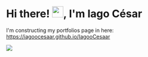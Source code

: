 # Hi there! <img src="https://raw.githubusercontent.com/kaueMarques/kaueMarques/master/hi.gif" width="30px">, I'm Iago César

I'm constructing my portfolios page in here: https://iagoocesaar.github.io/IagooCesaar

![](https://komarev.com/ghpvc/?username=iagoocesaar&color=blueviolet&style=flat&label=Profile+Views)

<!--
**iagoocesaar/iagoocesaar** is a ✨ _special_ ✨ repository because its `README.md` (this file) appears on your GitHub profile.

Here are some ideas to get you started:

- 🔭 I’m currently working on ...
- 🌱 I’m currently learning ...
- 👯 I’m looking to collaborate on ...
- 🤔 I’m looking for help with ...
- 💬 Ask me about ...
- 📫 How to reach me: ...
- 😄 Pronouns: ...
- ⚡ Fun fact: ...
-->
